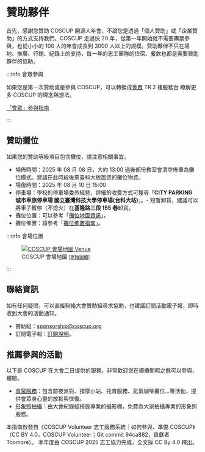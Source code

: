 # 贊助夥伴

首先，感謝您贊助 COSCUP 開源人年會，不論您是透過「個人贊助」或「企業贊助」的方式支持我們，COSCUP 走過快 20 年，從第一年開始就不需要購票參與，也從小小的 100 人的年會成長到 3000 人以上的規模。贊助夥伴不只在場地、推廣、行銷、紀錄上的支持，每一年的志工團隊的住宿、餐飲也都是需要贊助夥伴的協助。

:::info 會眾參與

如果您是第一次贊助或是參與 COSCUP，可以轉換成[會眾](./attendee.md) TR 2 樓服務台 瞭解更多 COSCUP 的理念與想法。

[「會眾」參與指南](./attendee.md)

:::

## 贊助攤位

如果您的贊助等級項目包含攤位，請注意相關事宜。

- 場佈時間：2025 年 08 月 08 日，大約 13:00 過後部份教室會清空佈置為攤位模式。建議在此時段後來臺科大放置您的攤位物資。
- 場復時間：2025 年 08 月 10 日 15:00
- 停車場：學校的停車場委外經營，詳細的收費方式可搜尋「**CITY PARKING 城市車旅停車場 國立臺灣科技大學停車場(台科大站)**」。- 短暫卸貨，建議可以將車子暫停（不熄火）在**基隆路三段 155 巷**卸貨。
- 攤位位置：可以參考「[攤位地圖資訊](https://coscup.org/2025/venue/)」。
- 攤位佈置：請參考「[攤位佈置指南](https://docs.google.com/presentation/d/1Pdzt5qR_u_QkBJ2Q4hGTpcsv0HiVA_8R/)」。

:::info 會場位置

<figure markdown>
    <a href="https://volunteer.coscup.org/doc/coscup_venue.svg">
        <img alt="COSCUP 會場地圖 Venue" src="https://volunteer.coscup.org/doc/coscup_venue.svg">
    </a>
    <figcaption>COSCUP 會場地圖 <small><a href="https://volunteer.coscup.org/doc/coscup_venue.svg">[原始圖檔]</a></small></figcaption>
</figure>

:::

## 聯絡資訊

如有任何疑問，可以直接聯絡大會贊助組尋求協助，也建議訂閱活動電子報，即時收到大會的活動通知。

- 贊助組：<sponsorship@coscup.org>
- 訂閱電子報：[訂閱說明](https://volunteer.coscup.org/docs/zh-TW/about_coscup/newsletters/)。

## 推薦參與的活動

以下是 COSCUP 在大會二日提供的服務，非常歡迎您在擺攤閒暇之餘可以參與、體驗。

- [會眾服務](https://coscup.org/2025/participate/attendee#%E6%9C%83%E7%9C%BE%E6%9C%8D%E5%8B%99)：包含前夜派對、按摩小站、托育服務、氮氣咖啡攤位…等活動，提供會眾身心靈的放鬆與恢復。
- [形象照拍攝](./attendee#%E5%BD%A2%E8%B1%A1%E7%85%A7%E6%8B%8D%E6%94%9D)：由大會紀錄組搭設專業的攝影棚，免費為大家拍攝專業的形象照服務。

本指南啟發自《COSCUP Volunteer 志工服務系統｜如何參與、準備 COSCUP》（CC BY 4.0，COSCUP Volunteer；Git commit 94ca882，貢獻者 Toomore）。
本年度由 COSCUP 2025 志工協力完成，全文採 CC By 4.0 釋出。
